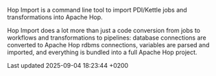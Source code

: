 <div id="header">

</div>

<div id="content">

<div class="paragraph">

Hop Import is a command line tool to import PDI/Kettle jobs and transformations into Apache Hop.  

</div>

<div class="paragraph">

Hop Import does a lot more than just a code conversion from jobs to workflows and transformations to pipelines: database connections are converted to Apache Hop rdbms connections, variables are parsed and imported, and everything is bundled into a full Apache Hop project.

</div>

</div>

<div id="footer">

<div id="footer-text">

Last updated 2025-09-04 18:23:44 +0200

</div>

</div>
